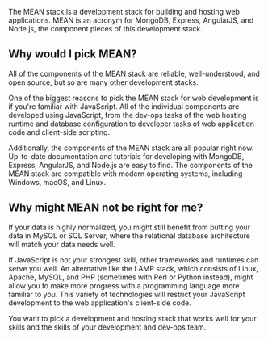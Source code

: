 The MEAN stack is a development stack for building and hosting web applications. MEAN is an acronym for MongoDB, Express, AngularJS, and Node.js, the component pieces of this development stack.

## Why would I pick MEAN?

All of the components of the MEAN stack are reliable, well-understood, and open source, but so are many other development stacks. 

One of the biggest reasons to pick the MEAN stack for web development is if you're familiar with JavaScript. All of the individual components are developed using JavaScript, from the dev-ops tasks of the web hosting runtime and database configuration to developer tasks of web application code and client-side scripting.

Additionally, the components of the MEAN stack are all popular right now. Up-to-date documentation and tutorials for developing with MongoDB, Express, AngularJS, and Node.js are easy to find. The components of the MEAN stack are compatible with modern operating systems, including Windows, macOS, and Linux. 

## Why might MEAN not be right for me?

If your data is highly normalized, you might still benefit from putting your data in MySQL or SQL Server, where the relational database architecture will match your data needs well.

If JavaScript is not your strongest skill, other frameworks and runtimes can serve you well. An alternative like the LAMP stack, which consists of Linux, Apache, MySQL, and PHP (sometimes with Perl or Python instead), might allow you to make more progress with a programming language more familiar to you. This variety of technologies will restrict your JavaScript development to the web application's client-side code.

You want to pick a development and hosting stack that works well for your skills and the skills of your development and dev-ops team.
